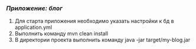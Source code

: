 ### **_Приложение: блог_**

1. Для старта приложения необходимо указать настройки к бд в application.yml
2. Выполнить команду mvn clean install
3. В директории проекта выполнить команду java -jar target/my-blog.jar